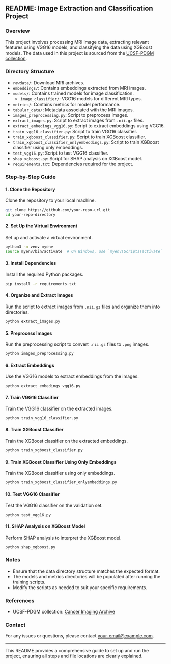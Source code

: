 ## README: Image Extraction and Classification Project

### Overview

This project involves processing MRI image data, extracting relevant features using VGG16 models, and classifying the data using XGBoost models. The data used in this project is sourced from the [UCSF-PDGM collection](https://www.cancerimagingarchive.net/collection/ucsf-pdgm/).

### Directory Structure
- `rawdata/`: Download MRI archives.
- `embeddings/`: Contains embeddings extracted from MRI images.
- `models/`: Contains trained models for image classification.
  - `image_classifier/`: VGG16 models for different MRI types.
- `metrics/`: Contains metrics for model performance.
- `tabular_data/`: Metadata associated with the MRI images.
- `images_preprocessing.py`: Script to preprocess images.
- `extract_images.py`: Script to extract images from `.nii.gz` files.
- `extract_embedings_vgg16.py`: Script to extract embeddings using VGG16.
- `train_vgg16_classifier.py`: Script to train VGG16 classifier.
- `train_xgboost_classifier.py`: Script to train XGBoost classifier.
- `train_xgboost_classifier_onlyembeddings.py`: Script to train XGBoost classifier using only embeddings.
- `test_vgg16.py`: Script to test VGG16 classifier.
- `shap_xgboost.py`: Script for SHAP analysis on XGBoost model.
- `requirements.txt`: Dependencies required for the project.

### Step-by-Step Guide

#### 1. Clone the Repository

Clone the repository to your local machine.

```bash
git clone https://github.com/your-repo-url.git
cd your-repo-directory
```

#### 2. Set Up the Virtual Environment

Set up and activate a virtual environment.

```bash
python3 -m venv myenv
source myenv/bin/activate  # On Windows, use `myenv\Scripts\activate`
```

#### 3. Install Dependencies

Install the required Python packages.

```bash
pip install -r requirements.txt
```

#### 4. Organize and Extract Images

Run the script to extract images from `.nii.gz` files and organize them into directories.

```bash
python extract_images.py
```

#### 5. Preprocess Images

Run the preprocessing script to convert `.nii.gz` files to `.png` images.

```bash
python images_preprocessing.py
```

#### 6. Extract Embeddings

Use the VGG16 models to extract embeddings from the images.

```bash
python extract_embedings_vgg16.py
```

#### 7. Train VGG16 Classifier

Train the VGG16 classifier on the extracted images.

```bash
python train_vgg16_classifier.py
```

#### 8. Train XGBoost Classifier

Train the XGBoost classifier on the extracted embeddings.

```bash
python train_xgboost_classifier.py
```

#### 9. Train XGBoost Classifier Using Only Embeddings

Train the XGBoost classifier using only embeddings.

```bash
python train_xgboost_classifier_onlyembeddings.py
```

#### 10. Test VGG16 Classifier

Test the VGG16 classifier on the validation set.

```bash
python test_vgg16.py
```

#### 11. SHAP Analysis on XGBoost Model

Perform SHAP analysis to interpret the XGBoost model.

```bash
python shap_xgboost.py
```

### Notes

- Ensure that the data directory structure matches the expected format.
- The models and metrics directories will be populated after running the training scripts.
- Modify the scripts as needed to suit your specific requirements.

### References

- UCSF-PDGM collection: [Cancer Imaging Archive](https://www.cancerimagingarchive.net/collection/ucsf-pdgm/)

### Contact

For any issues or questions, please contact [your-email@example.com](mailto:your-email@example.com).

---

This README provides a comprehensive guide to set up and run the project, ensuring all steps and file locations are clearly explained.
